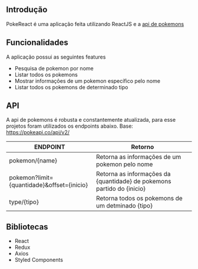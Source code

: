 ## Introdução

PokeReact é uma aplicação feita utilizando ReactJS e a [api de pokemons](https://pokeapi.co/)

## Funcionalidades

A aplicação possui as seguintes features

-   Pesquisa de pokemon por nome
-   Listar todos os pokemons
-   Mostrar informações de um pokemon específico pelo nome
-   Listar todos os pokemons de determinado tipo

## API

A api de pokemons é robusta e constantemente atualizada, para esse projetos foram utilizados os endpoints abaixo.
Base: https://pokeapi.co/api/v2/

| ENDPOINT                                   | Retorno                                                                |
| ------------------------------------------ | ---------------------------------------------------------------------- |
| pokemon/{name}                             | Retorna as informações de um pokemon pelo nome                         |
| pokemon?limit={quantidade}&offset={inicio} | Retorna as informações da {quantidade} de pokemons partido do {inicio} |
| type/{tipo}                                | Retorna todos os pokemons de um detminado {tipo}                       |

## Bibliotecas

-   React
-   Redux
-   Axios
-   Styled Components
